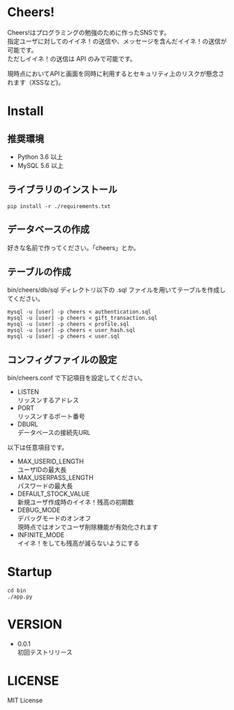 # Cheers!
Cheers!はプログラミングの勉強のために作ったSNSです。  
指定ユーザに対してのイイネ！の送信や、メッセージを含んだイイネ！の送信が可能です。  
ただしイイネ！の送信は API のみで可能です。  

現時点においてAPIと画面を同時に利用するとセキュリティ上のリスクが懸念されます（XSSなど)。  

# Install
## 推奨環境
* Python 3.6 以上
* MySQL 5.6 以上

## ライブラリのインストール
```
pip install -r ./requirements.txt
```

## データベースの作成
好きな名前で作ってください。「cheers」とか。

## テーブルの作成
bin/cheers/db/sql ディレクトリ以下の .sql ファイルを用いてテーブルを作成してください。  
```
mysql -u [user] -p cheers < authentication.sql
mysql -u [user] -p cheers < gift_transaction.sql
mysql -u [user] -p cheers < profile.sql
mysql -u [user] -p cheers < user_hash.sql
mysql -u [user] -p cheers < user.sql
```

## コンフィグファイルの設定
bin/cheers.conf で下記項目を設定してください。
* LISTEN  
リッスンするアドレス
* PORT  
リッスンするポート番号
* DBURL  
データベースの接続先URL

以下は任意項目です。

* MAX_USERID_LENGTH  
ユーザIDの最大長
* MAX_USERPASS_LENGTH  
パスワードの最大長
* DEFAULT_STOCK_VALUE  
新規ユーザ作成時のイイネ！残高の初期数
* DEBUG_MODE  
デバッグモードのオンオフ  
現時点ではオンでユーザ削除機能が有効化されます
* INFINITE_MODE  
イイネ！をしても残高が減らないようにする

# Startup
```
cd bin
./app.py
```


# VERSION
* 0.0.1  
初回テストリリース

# LICENSE
MIT License
